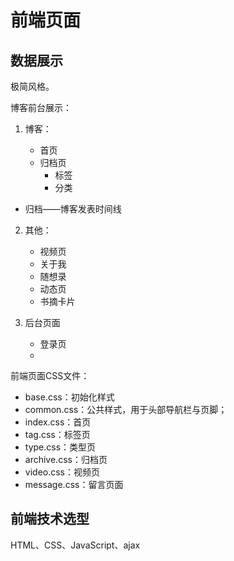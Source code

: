 # 前端页面

## 数据展示

极简风格。

博客前台展示：

1. 博客：

   - 首页
   - 归档页
     - 标签
     - 分类
  - 归档——博客发表时间线
2. 其他：

   - 视频页
   - 关于我
   - 随想录
   - 动态页
   - 书摘卡片
3. 后台页面

   - 登录页
   - 

前端页面CSS文件：

- base.css：初始化样式
- common.css：公共样式，用于头部导航栏与页脚；
- index.css：首页
- tag.css：标签页
- type.css：类型页
- archive.css：归档页
- video.css：视频页
- message.css：留言页面

## 前端技术选型

HTML、CSS、JavaScript、ajax















